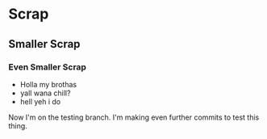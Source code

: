 # Scrap
## Smaller Scrap
### Even Smaller Scrap

* Holla my brothas
* yall wana chill?
* hell yeh i do

Now I'm on the testing branch. I'm making even further commits to test this thing. 